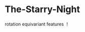 # The-Starry-Night
rotation equivariant features
！[](https://github.com/TheRealPoseidon/The-Starry-Night/blob/main/tsn.gif)
